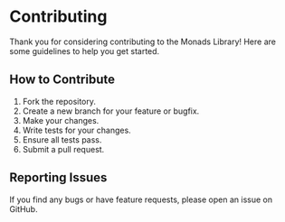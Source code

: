 # Contributing

Thank you for considering contributing to the Monads Library! Here are some guidelines to help you get started.

## How to Contribute

1. Fork the repository.
2. Create a new branch for your feature or bugfix.
3. Make your changes.
4. Write tests for your changes.
5. Ensure all tests pass.
6. Submit a pull request.

## Reporting Issues

If you find any bugs or have feature requests, please open an issue on GitHub.

